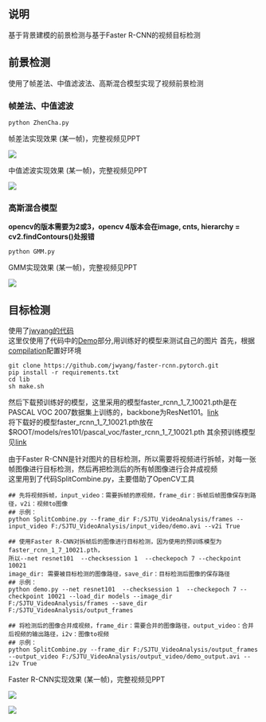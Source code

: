 ## <font face="楷体">说明</font>
基于背景建模的前景检测与基于Faster R-CNN的视频目标检测    

## 前景检测  
使用了帧差法、中值滤波法、高斯混合模型实现了视频前景检测  
### 帧差法、中值滤波

```
python ZhenCha.py
```

帧差法实现效果 (某一帧)，完整视频见PPT  

![](https://github.com/Huntersxsx/SJTU-VideoAnalysis/blob/master/Project1/img/zhencha3.png)

中值滤波实现效果 (某一帧)，完整视频见PPT  

![](https://github.com/Huntersxsx/SJTU-VideoAnalysis/blob/master/Project1/img/zhongzhi3.png)

### 高斯混合模型

**opencv的版本需要为2或3，opencv 4版本会在image, cnts, hierarchy = cv2.findContours()处报错**

```
python GMM.py
```

GMM实现效果 (某一帧)，完整视频见PPT  

![](https://github.com/Huntersxsx/SJTU-VideoAnalysis/blob/master/Project1/img/GMM3.png)

## 目标检测  

使用了[jwyang的代码](https://github.com/jwyang/faster-rcnn.pytorch)  
这里仅使用了代码中的[Demo](https://github.com/jwyang/faster-rcnn.pytorch#demo)部分,用训练好的模型来测试自己的图片 
首先，根据[compilation](https://github.com/jwyang/faster-rcnn.pytorch#compilation)配置好环境  

```
git clone https://github.com/jwyang/faster-rcnn.pytorch.git
pip install -r requirements.txt
cd lib
sh make.sh
```

然后下载预训练好的模型，这里采用的模型faster_rcnn_1_7_10021.pth是在PASCAL VOC 2007数据集上训练的，backbone为ResNet101。[link](https://www.dropbox.com/s/4v3or0054kzl19q/faster_rcnn_1_7_10021.pth?dl=0)  
将下载好的模型faster_rcnn_1_7_10021.pth放在$ROOT/models/res101/pascal_voc/faster_rcnn_1_7_10021.pth
其余预训练模型见[link](https://github.com/jwyang/faster-rcnn.pytorch#benchmarking)

由于Faster R-CNN是针对图片的目标检测，所以需要将视频进行拆帧，对每一张帧图像进行目标检测，然后再把检测后的所有帧图像进行合并成视频  
这里用到了代码SplitCombine.py，主要借助了OpenCV工具

```
## 先将视频拆帧，input_video：需要拆帧的原视频，frame_dir：拆帧后帧图像保存到路径，v2i：视频to图像
## 示例：
python SplitCombine.py --frame_dir F:/SJTU_VideoAnalysis/frames --input_video F:/SJTU_VideoAnalysis/input_video/demo.avi --v2i True

## 使用Faster R-CNN对拆帧后的图像进行目标检测，因为使用的预训练模型为faster_rcnn_1_7_10021.pth，
所以--net resnet101  --checksession 1  --checkepoch 7 --checkpoint 10021
image_dir: 需要被目标检测的图像路径，save_dir：目标检测后图像的保存路径
## 示例：
python demo.py --net resnet101  --checksession 1  --checkepoch 7 --checkpoint 10021 --load_dir models --image_dir F:/SJTU_VideoAnalysis/frames --save_dir F:/SJTU_VideoAnalysis/output_frames

## 将检测后的图像合并成视频，frame_dir：需要合并的图像路径，output_video：合并后视频的输出路径，i2v：图像to视频
## 示例：
python SplitCombine.py --frame_dir F:/SJTU_VideoAnalysis/output_frames --output_video F:/SJTU_VideoAnalysis/output_video/demo_output.avi --i2v True
```

Faster R-CNN实现效果 (某一帧)，完整视频见PPT

![](https://github.com/Huntersxsx/SJTU-VideoAnalysis/blob/master/Project1/img/FasterRCNN3.png)

![](https://github.com/Huntersxsx/SJTU-VideoAnalysis/blob/master/Project1/img/FasterRCNN4.jpg)
